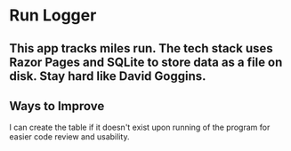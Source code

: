 ﻿# Run Logger

## This app tracks miles run.  The tech stack uses Razor Pages and SQLite to store data as a file on disk.  Stay hard like David Goggins.

## Ways to Improve
I can create the table if it doesn't exist upon running of the program for easier code review and usability.